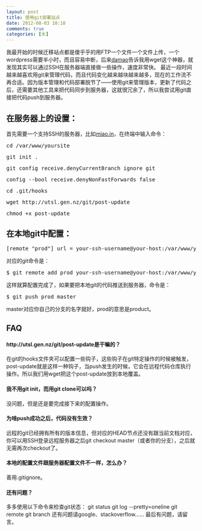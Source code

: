 ```yaml
---
layout: post
title: 使用git部署站点
date: 2012-08-03 10:18
comments: true
categories: [水]
---
```

我最开始的时候迁移站点都是傻乎乎的用FTP一个文件一个文件上传，一个wordpress需要半小时，而且容易中断，后来<a href="http://ooxx.me/">damao</a>告诉我用wget这个神器，就发现其实可以通过SSH在服务器端直接做一些操作，速度非常快。
最近一段时间越来越喜欢用git来管理代码，而且代码变化越来越块越来越多，现在的工作流不再合适。因为版本管理和代码部署脱节了——使用git来管理版本，更新了代码之后，还需要其他工具来把代码同步到服务器，这就很冗余了，所以我尝试用git直接把代码push到服务器。
<h2>在服务器上的设置：</h2>
首先需要一个支持SSH的服务器，比如<a href="http://miao.in/">miao.in</a>，在终端中输入命令：
<pre>cd /var/www/yoursite</pre>
<pre>git init .</pre>
<pre>git config receive.denyCurrentBranch ignore git</pre>
<pre>config --bool receive.denyNonFastForwards false</pre>
<pre>cd .git/hooks</pre>
<pre>wget http://utsl.gen.nz/git/post-update</pre>
<pre>chmod +x post-update</pre>
<h2>在本地git中配置：</h2>
<pre>[remote "prod"] url = your-ssh-username@your-host:/var/www/yoursite/.git</pre>
对应的git命令是：
<pre>$ git remote add prod your-ssh-username@your-host:/var/www/yoursite/.git</pre>
这样就算配置完成了，如果要把本地git的代码推送到服务器，命令是：
<pre>$ git push prod master</pre>
master对应你自己的分支的名字就好，prod的意思是product。
<h2>FAQ</h2>
<h4>http://utsl.gen.nz/git/post-update是干嘛的？</h4>
在git的hooks文件夹可以配置一些钩子，这些钩子在git特定操作的时候被触发，post-update就是这样一种钩子，当push发生的时候，它会在远程代码仓库执行操作。所以我们用wget把这个post-update放到本地覆盖。
<h4>我不用git init，而用git clone可以吗？</h4>
没问题，但是还是要完成接下来的配置操作。
<h4>为啥push成功之后，代码没有生效？</h4>
远程的git已经拥有所有的版本信息，但对应的HEAD节点还没有跟当前文档对应，你可以用SSH登录远程服务器之后git checkout master（或者你的分支），之后就无需再次checkout了。
<h4>本地的配置文件跟服务器配置文件不一样，怎么办？</h4>
善用.gitignore。
<h4>还有问题？</h4>
多多使用以下命令来检查git状态：
git status
git log --pretty=oneline
git remote
git branch
还有问题请google、stackoverflow……
最后有问题，请留言。
&nbsp;
